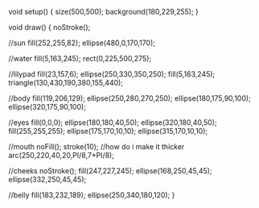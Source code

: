 void setup()
{
  size(500,500);
  background(180,229,255);
}

void draw()
{
  noStroke();
  
  //sun
  fill(252,255,82);
  ellipse(480,0,170,170);
  
  //water
  fill(5,163,245);
  rect(0,225,500,275);
  
  //lilypad
  fill(23,157,6);
  ellipse(250,330,350,250);
  fill(5,163,245);
  triangle(130,430,190,380,155,440);
  
  //body
  fill(119,206,129);
  ellipse(250,280,270,250);
  ellipse(180,175,90,100);
  ellipse(320,175,90,100);
  
  //eyes
  fill(0,0,0);
  ellipse(180,180,40,50);
  ellipse(320,180,40,50);
  fill(255,255,255);
  ellipse(175,170,10,10);
  ellipse(315,170,10,10);
  
  //mouth
  noFill();
  stroke(10); //how do i make it thicker
  arc(250,220,40,20,PI/8,7*PI/8);
  
  //cheeks
  noStroke();
  fill(247,227,245);
  ellipse(168,250,45,45);
  ellipse(332,250,45,45);
  
  //belly
  fill(183,232,189);
  ellipse(250,340,180,120);
}
